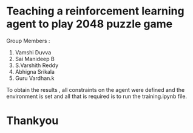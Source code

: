 # Teaching a reinforcement learning agent to play 2048 puzzle game

Group Members :
1. Vamshi Duvva
2. Sai Manideep B
3. S.Varshith Reddy
4. Abhigna Srikala
5. Guru Vardhan.k

To obtain the results , all constraints on the agent were defined and the environment is set and all that is required is to run the training.ipynb file.

# Thankyou
